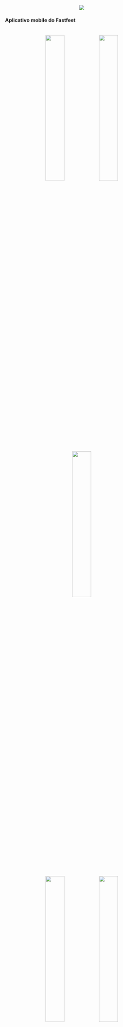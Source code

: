 <h1 align="center">
<img src="https://raw.githubusercontent.com/Rocketseat/bootcamp-gostack-desafio-03/master/.github/logo.png">
</h1>

### Aplicativo mobile do Fastfeet

<h1 align="center">
<img src="https://raw.githubusercontent.com/MicaelliMedeiros/FastFeet/master/mobile/.github/image1.jpg" width="35%" height="35%" /><img src="https://raw.githubusercontent.com/MicaelliMedeiros/FastFeet/master/mobile/.github/image2.jpg" width="35%" height="35%" /><img src="https://raw.githubusercontent.com/MicaelliMedeiros/FastFeet/master/mobile/.github/image3.jpg" width="35%" height="35%" />

<img src="https://raw.githubusercontent.com/MicaelliMedeiros/FastFeet/master/mobile/.github/image4.jpg" width="35%" height="35%" /><img src="https://raw.githubusercontent.com/MicaelliMedeiros/FastFeet/master/mobile/.github/image5.jpg" width="35%" height="35%" /><img src="https://raw.githubusercontent.com/MicaelliMedeiros/FastFeet/master/mobile/.github/image6.jpg" width="35%" height="35%" />

<img src="https://raw.githubusercontent.com/MicaelliMedeiros/FastFeet/master/mobile/.github/image7.jpg" width="35%" height="35%" /><img src="https://raw.githubusercontent.com/MicaelliMedeiros/FastFeet/master/mobile/.github/image8.jpg" width="35%" height="35%" /><img src="https://raw.githubusercontent.com/MicaelliMedeiros/FastFeet/master/mobile/.github/image9.jpg" width="35%" height="35%" />
<img src="https://raw.githubusercontent.com/MicaelliMedeiros/FastFeet/master/mobile/.github/image10.jpg" width="35%" height="35%" />

</h1>
